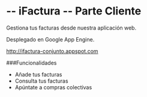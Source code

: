 -- iFactura --  Parte Cliente
==============
Gestiona tus facturas desde nuestra aplicación web.

Desplegado en Google App Engine.

http://ifactura-conjunto.appspot.com

###Funcionalidades
+ Añade tus facturas
+ Consulta tus facturas
+ Apúntate a compras colectivas
